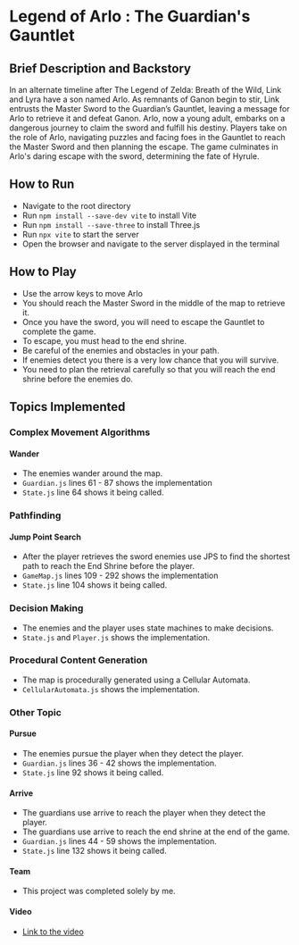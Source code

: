 # Legend of Arlo : The Guardian's Gauntlet

## Brief Description and Backstory

In an alternate timeline after The Legend of Zelda: Breath of the Wild, Link and Lyra have a son named Arlo. As remnants of Ganon begin to stir, Link entrusts the Master Sword to the Guardian’s Gauntlet, leaving a message for Arlo to retrieve it and defeat Ganon. Arlo, now a young adult, embarks on a dangerous journey to claim the sword and fulfill his destiny. Players take on the role of Arlo, navigating puzzles and facing foes in the Gauntlet to reach the Master Sword and then planning the escape. The game culminates in Arlo's daring escape with the sword, determining the fate of Hyrule.

## How to Run

- Navigate to the root directory
- Run `npm install --save-dev vite` to install Vite
- Run `npm install --save-three` to install Three.js
- Run `npx vite` to start the server
- Open the browser and navigate to the server displayed in the terminal

## How to Play

- Use the arrow keys to move Arlo
- You should reach the Master Sword in the middle of the map to retrieve it.
- Once you have the sword, you will need to escape the Gauntlet to complete the game.
- To escape, you must head to the end shrine.
- Be careful of the enemies and obstacles in your path.
- If enemies detect you there is a very low chance that you will survive.
- You need to plan the retrieval carefully so that you will reach the end shrine before the enemies do.

## Topics Implemented

### Complex Movement Algorithms

#### Wander

- The enemies wander around the map.
- `Guardian.js` lines 61 - 87 shows the implementation
- `State.js` line 64 shows it being called.

### Pathfinding

#### Jump Point Search

- After the player retrieves the sword enemies use JPS to find the shortest path to reach the End Shrine before the player.
- `GameMap.js` lines 109 - 292 shows the implementation
- `State.js` line 104 shows it being called.

### Decision Making

- The enemies and the player uses state machines to make decisions.
- `State.js` and `Player.js` shows the implementation.

### Procedural Content Generation

- The map is procedurally generated using a Cellular Automata.
- `CellularAutomata.js` shows the implementation.

### Other Topic

#### Pursue

- The enemies pursue the player when they detect the player.
- `Guardian.js` lines 36 - 42 shows the implementation.
- `State.js` line 92 shows it being called.

#### Arrive

- The guardians use arrive to reach the player when they detect the player.
- The guardians use arrive to reach the end shrine at the end of the game.
- `Guardian.js` lines 44 - 59 shows the implementation.
- `State.js` line 132 shows it being called.

#### Team

- This project was completed solely by me.

#### Video

- [Link to the video](https://youtu.be/GwHdAy27ecE)
